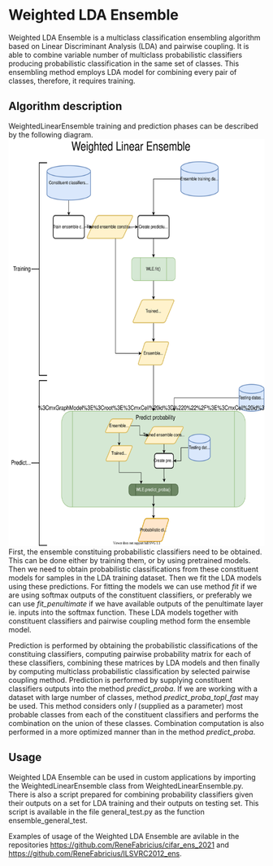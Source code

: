 # Weighted LDA Ensemble
Weighted LDA Ensemble is a multiclass classification ensembling algorithm based on Linear Discriminant Analysis (LDA) and pairwise coupling.
It is able to combine variable number of multiclass probabilistic classifiers producing probabilistic classification in the same set of classes.
This ensembling method employs LDA model for combining every pair of classes, therefore, it requires training.

## Algorithm description
WeightedLinearEnsemble training and prediction phases can be described by the following diagram.
<img src="https://github.com/ReneFabricius/weighted_ensembles/blob/master/Weighted%20Linear%20Ensemble%20Flowchart.svg" height="800" />  
First, the ensemble constituing probabilistic classifiers need to be obtained. This can be done either by training them, or by using pretrained models.
Then we need to obtain probabilistic classifications from these constituent models for samples in the LDA training dataset.
Then we fit the LDA models using these predictions. For fitting the models we can use method *fit* if we are using softmax outputs of the constituent classifiers, 
or preferably we can use *fit_penultimate* if we have available outputs of the penultimate layer ie. inputs into the softmax function.
These LDA models together with constituent classifiers and pairwise coupling method form the ensemble model.

Prediction is performed by obtaining the probabilistic classifications of the constituing classifiers, computing pairwise probability matrix for each of these classifiers,
combining these matrices by LDA models and then finally by computing multiclass probabilistic classification by selected pairwise coupling method.
Prediction is performed by supplying constituent classifiers outputs into the method *predict_proba*. If we are working with a dataset with
large number of classes, method *predict_proba_topl_fast* may be used. This method considers only *l* (supplied as a parameter) most probable classes from each 
of the constituent classifiers and performs the combination on the union of these classes. Combination computation is also performed in a more optimized manner than in the method *predict_proba*.

## Usage
Weighted LDA Ensemble can be used in custom applications by importing the WeightedLinearEnsemble class from WeightedLinearEnsemble.py.
There is also a script prepared for combining probability classifiers given their outputs on a set for LDA training and their outputs on testing set.
This script is available in the file general_test.py as the function ensemble_general_test.

Examples of usage of the Weighted LDA Ensemble are avilable in the repositories https://github.com/ReneFabricius/cifar_ens_2021 and https://github.com/ReneFabricius/ILSVRC2012_ens.
